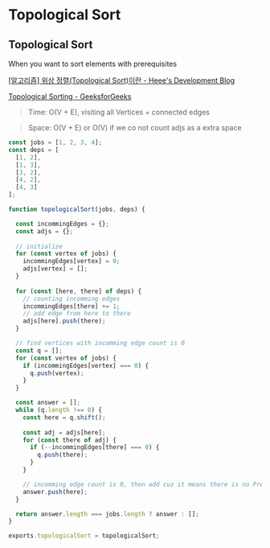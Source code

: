 # Topological Sort

## Topological Sort

When you want to sort elements with prerequisites

[\[알고리즘\] 위상 정렬(Topological Sort)이란 - Heee's Development Blog](https://gmlwjd9405.github.io/2018/08/27/algorithm-topological-sort.html)

[Topological Sorting - GeeksforGeeks](https://www.geeksforgeeks.org/topological-sorting/)

> Time: O(V + E), visiting all Vertices + connected edges

> Space: O(V + E) or O(V) if we co not count adjs as a extra space

```jsx
const jobs = [1, 2, 3, 4];
const deps = [
  [1, 2],
  [1, 3],
  [3, 2],
  [4, 2],
  [4, 3]
];
```

```jsx
function topologicalSort(jobs, deps) {

  const incommingEdges = {};
  const adjs = {};
  
  // initialize
  for (const vertex of jobs) {
    incommingEdges[vertex] = 0;
    adjs[vertex] = [];
  }
  
  for (const [here, there] of deps) {
    // counting incomming edges
    incommingEdges[there] += 1;
    // add edge from here to there
    adjs[here].push(there);
  }

  // find vertices with incomming edge count is 0
  const q = [];
  for (const vertex of jobs) {
    if (incommingEdges[vertex] === 0) {
      q.push(vertex);
    } 
  }

  const answer = [];
  while (q.length !== 0) {
    const here = q.shift();
    
    const adj = adjs[here];
    for (const there of adj) {
      if (--incommingEdges[there] === 0) {
        q.push(there);
      }
    }

    // incomming edge count is 0, then add cuz it means there is no Prerequisites left
    answer.push(here);
  }

  return answer.length === jobs.length ? answer : [];
}

exports.topologicalSort = topologicalSort;
```
